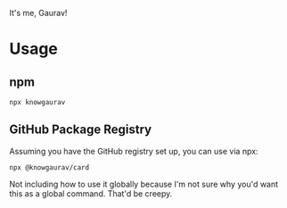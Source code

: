 It's me, Gaurav!

# Usage

## npm
```
npx knowgaurav
```

## GitHub Package Registry
Assuming you have the GitHub registry set up, you can use via npx:
```
npx @knowgaurav/card
```

Not including how to use it globally because I'm not sure why you'd want this as a global command. That'd be creepy.
